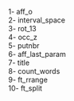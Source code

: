 1- aff_o \
2- interval_space \
3- rot_13 \
4- occ_z \
5- putnbr \
6- aff_last_param \
7- title \
8- count_words \
9- ft_rrange \
10- ft_split